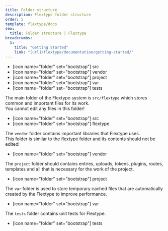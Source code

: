 ```yaml
---
title: Folder structure
description: Flextype folder structure
order: 5
template: flextype/docs
seo:
  title: Folder structure | Flextype
breadcrumbs:
  1:
    title: "Getting Started"
    link: "[url]/flextype/documentation/getting-started/"
---
```


<ul class="file-list">
    <li>[icon name="folder" set="bootstrap"] src</li>
    <li>[icon name="folder" set="bootstrap"] vendor</li>
    <li>[icon name="folder" set="bootstrap"] project</li>
    <li>[icon name="folder" set="bootstrap"] var</li>
    <li>[icon name="folder" set="bootstrap"] tests</li>
</ul>

The main folder of the Flextype system is `src/flextype` which stores common and important files for its work.  
You cannot edit any files in this folder!

<ul class="file-list">
    <li>[icon name="folder" set="bootstrap"] src</li>
    <li class="file-list-level-2">[icon name="folder" set="bootstrap"] flextype</li>
</ul>

The `vendor` folder contains important libraries that Flextype uses.  
This folder is similar to the flextype folder and its contents should not be edited!

<ul class="file-list">
    <li>[icon name="folder" set="bootstrap"] vendor</li>
</ul>

The `project` folder should contains entries, uploads, tokens, plugins, routes, templates and all that is necessary for the work of the project.

<ul class="file-list">
    <li>[icon name="folder" set="bootstrap"] project</li>
</ul>

The `var` folder is used to store temporary cached files that are automatically created by the Flextype to improve performance.

<ul class="file-list">
    <li>[icon name="folder" set="bootstrap"] var</li>
</ul>

The `tests` folder contains unit tests for Flextype.  

<ul class="file-list">
    <li>[icon name="folder" set="bootstrap"] tests</li>
</ul>
